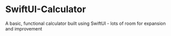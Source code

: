 # SwiftUI-Calculator
A basic, functional calculator built using SwiftUI - lots of room for expansion and improvement
